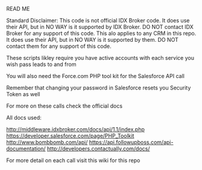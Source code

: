 READ ME

Standard Disclaimer: This code is not official IDX Broker code. It does use their API, but in NO WAY is it supported by IDX Broker. DO NOT contact IDX Broker for any support of this code.
This alo applies to any CRM in this repo. It does use their API, but in NO WAY is it supported by them. DO NOT contact them for any support of this code.


These scripts likley require you have active accounts with each service you wish pass leads to and from

You will also need the Force.com PHP tool kit for the Salesforce API call

Remember that changing your password in Salesforce resets you Security Token as well

For more on these calls check the official docs

All docs used:

http://middleware.idxbroker.com/docs/api/1.1/index.php
https://developer.salesforce.com/page/PHP_Toolkit
http://www.bombbomb.com/api/
https://api.followupboss.com/api-documentation/
http://developers.contactually.com/docs/

For more detail on each call visit this wiki for this repo
